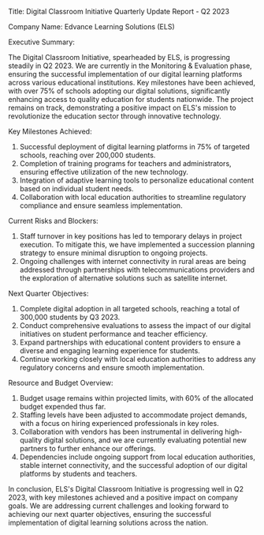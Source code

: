  Title: Digital Classroom Initiative Quarterly Update Report - Q2 2023

Company Name: Edvance Learning Solutions (ELS)

Executive Summary:

The Digital Classroom Initiative, spearheaded by ELS, is progressing steadily in Q2 2023. We are currently in the Monitoring & Evaluation phase, ensuring the successful implementation of our digital learning platforms across various educational institutions. Key milestones have been achieved, with over 75% of schools adopting our digital solutions, significantly enhancing access to quality education for students nationwide. The project remains on track, demonstrating a positive impact on ELS's mission to revolutionize the education sector through innovative technology.

Key Milestones Achieved:

1. Successful deployment of digital learning platforms in 75% of targeted schools, reaching over 200,000 students.
2. Completion of training programs for teachers and administrators, ensuring effective utilization of the new technology.
3. Integration of adaptive learning tools to personalize educational content based on individual student needs.
4. Collaboration with local education authorities to streamline regulatory compliance and ensure seamless implementation.

Current Risks and Blockers:

1. Staff turnover in key positions has led to temporary delays in project execution. To mitigate this, we have implemented a succession planning strategy to ensure minimal disruption to ongoing projects.
2. Ongoing challenges with internet connectivity in rural areas are being addressed through partnerships with telecommunications providers and the exploration of alternative solutions such as satellite internet.

Next Quarter Objectives:

1. Complete digital adoption in all targeted schools, reaching a total of 300,000 students by Q3 2023.
2. Conduct comprehensive evaluations to assess the impact of our digital initiatives on student performance and teacher efficiency.
3. Expand partnerships with educational content providers to ensure a diverse and engaging learning experience for students.
4. Continue working closely with local education authorities to address any regulatory concerns and ensure smooth implementation.

Resource and Budget Overview:

1. Budget usage remains within projected limits, with 60% of the allocated budget expended thus far.
2. Staffing levels have been adjusted to accommodate project demands, with a focus on hiring experienced professionals in key roles.
3. Collaboration with vendors has been instrumental in delivering high-quality digital solutions, and we are currently evaluating potential new partners to further enhance our offerings.
4. Dependencies include ongoing support from local education authorities, stable internet connectivity, and the successful adoption of our digital platforms by students and teachers.

In conclusion, ELS's Digital Classroom Initiative is progressing well in Q2 2023, with key milestones achieved and a positive impact on company goals. We are addressing current challenges and looking forward to achieving our next quarter objectives, ensuring the successful implementation of digital learning solutions across the nation.
